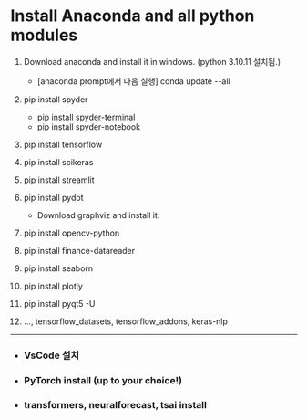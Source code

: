 # Install Anaconda and all python modules

1. Download anaconda and install it in windows.  (python 3.10.11 설치됨.)
   * [anaconda prompt에서 다음 실행] conda update --all
  
2. pip install spyder
   * pip install spyder-terminal
   * pip install spyder-notebook
  
3. pip install tensorflow
4. pip install scikeras
5. pip install streamlit
6. pip install pydot
   * Download graphviz and install it.
7. pip install opencv-python
8. pip install finance-datareader
9. pip install seaborn
10. pip install plotly
11. pip install pyqt5 -U
12. ..., tensorflow_datasets, tensorflow_addons, keras-nlp

---

- ### VsCode 설치 
- ### PyTorch install (up to your choice!)
- ### transformers, neuralforecast, tsai install
